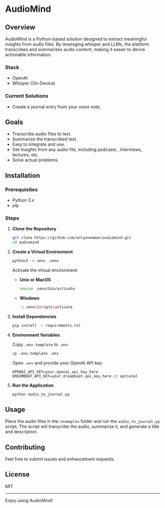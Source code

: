# AudioMind

## Overview

AudioMind is a Python-based solution designed to extract meaningful insights from audio files. By leveraging whisper and LLMs, the platform transcribes and summarizes audio content, making it easier to derive actionable information.

### Stack

- OpenAI
- Whisper (On-Device)

### Current Solutions

- Create a journal entry from your voice note.

## Goals

- Transcribe audio files to text.
- Summarize the transcribed text.
- Easy to integrate and use.
- Get Insights from any audio file, including podcasts , interviews, lectures, etc.
- Solve actual problems.

## Installation

### Prerequisites

- Python 3.x
- pip

### Steps

1. **Clone the Repository**

    ```bash
    git clone https://github.com/onlyoneaman/audiomind.git
    cd audiomind
    ```

2. **Create a Virtual Environment**

    ```bash
    python3 -m venv .venv
    ```

    Activate the virtual environment:

    - **Unix or MacOS**

        ```bash
        source .venv/bin/activate
        ```
    
    - **Windows**

        ```bash
        .\.venv\Scripts\activate
        ```

3. **Install Dependencies**

    ```bash
    pip install -r requirements.txt
    ```

4. **Environment Variables**

    Copy `.env.template` to `.env`.

    ```bash
    cp .env.template .env
    ```

    Open `.env` and provide your OpenAI API key:

    ```dotenv
    OPENAI_API_KEY=your_openai_api_key_here
    DREAMBOAT_API_KEY=your_dreamboat_api_key_here // optional
    ```

5. **Run the Application**

    ```bash
    python audio_to_journal.py
    ```

## Usage

Place the audio files in the `/exmaples` folder and run the `audio_to_journal.py` script. The script will transcribe the audio, summarize it, and generate a title and description.

## Contributing

Feel free to submit issues and enhancement requests.

## License

MIT

---

Enjoy using AudioMind!
